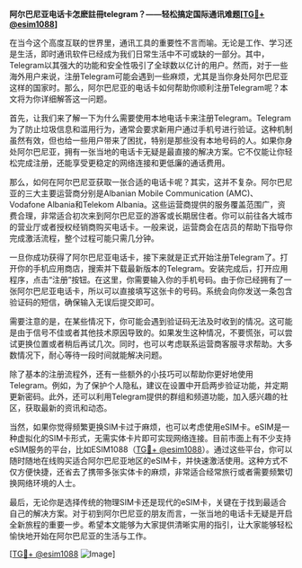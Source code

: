 **阿尔巴尼亚电话卡怎麽註冊telegram？——轻松搞定国际通讯难题[[TG💪+ @esim1088](https://t.me/s/esim1088)]**

在当今这个高度互联的世界里，通讯工具的重要性不言而喻。无论是工作、学习还是生活，即时通讯软件已经成为我们日常生活中不可或缺的一部分。其中，Telegram以其强大的功能和安全性吸引了全球数以亿计的用户。然而，对于一些海外用户来说，注册Telegram可能会遇到一些麻烦，尤其是当你身处阿尔巴尼亚这样的国家时。那么，阿尔巴尼亚的电话卡如何帮助你顺利注册Telegram呢？本文将为你详细解答这一问题。

首先，让我们来了解一下为什么需要使用本地电话卡来注册Telegram。Telegram为了防止垃圾信息和滥用行为，通常会要求新用户通过手机号进行验证。这种机制虽然有效，但也给一些用户带来了困扰，特别是那些没有本地号码的人。如果你身处阿尔巴尼亚，拥有一张当地的电话卡无疑是最直接的解决方案。它不仅能让你轻松完成注册，还能享受更稳定的网络连接和更低廉的通话费用。

那么，如何在阿尔巴尼亚获取一张合适的电话卡呢？其实，这并不复杂。阿尔巴尼亚的三大主要运营商分别是Albanian Mobile Communication (AMC)、Vodafone Albania和Telekom Albania。这些运营商提供的服务覆盖范围广，资费合理，非常适合初次来到阿尔巴尼亚的游客或长期居住者。你可以前往各大城市的营业厅或者授权经销商购买电话卡。一般来说，运营商会在店员的帮助下指导你完成激活流程，整个过程可能只需几分钟。

一旦你成功获得了阿尔巴尼亚电话卡，接下来就是正式开始注册Telegram了。打开你的手机应用商店，搜索并下载最新版本的Telegram。安装完成后，打开应用程序，点击“注册”按钮。在这里，你需要输入你的手机号码。由于你已经拥有了一张阿尔巴尼亚电话卡，所以可以直接填写这张卡的号码。系统会向你发送一条包含验证码的短信，确保输入无误后提交即可。

需要注意的是，在某些情况下，你可能会遇到验证码无法及时收到的情况。这可能是由于信号不佳或者其他技术原因导致的。如果发生这种情况，不要慌张，可以尝试更换位置或者稍后再试几次。同时，也可以考虑联系运营商客服寻求帮助。大多数情况下，耐心等待一段时间就能解决问题。

除了基本的注册流程外，还有一些额外的小技巧可以帮助你更好地使用Telegram。例如，为了保护个人隐私，建议在设置中开启两步验证功能，并定期更新密码。此外，还可以利用Telegram提供的群组和频道功能，加入感兴趣的社区，获取最新的资讯和动态。

当然，如果你觉得频繁更换SIM卡过于麻烦，也可以考虑使用eSIM卡。eSIM是一种虚拟化的SIM卡形式，无需实体卡片即可实现网络连接。目前市面上有不少支持eSIM服务的平台，比如ESIM1088（[TG💪+ @esim1088](https://t.me/s/esim1088)）。通过这些平台，你可以随时随地在线购买适合阿尔巴尼亚地区的eSIM卡，并快速激活使用。这种方式不仅方便快捷，还省去了携带多张实体卡的麻烦，非常适合经常旅行或者需要频繁切换网络环境的人士。

最后，无论你是选择传统的物理SIM卡还是现代的eSIM卡，关键在于找到最适合自己的解决方案。对于初到阿尔巴尼亚的朋友而言，一张当地的电话卡无疑是开启全新旅程的重要一步。希望本文能够为大家提供清晰实用的指引，让大家能够轻松愉快地开始在阿尔巴尼亚的生活与工作。

[[TG💪+ @esim1088](https://t.me/s/esim1088) ![Image](https://i.postimg.cc/4NQfJmqS/Snipaste-2025-05-13-00-14-12.png)]